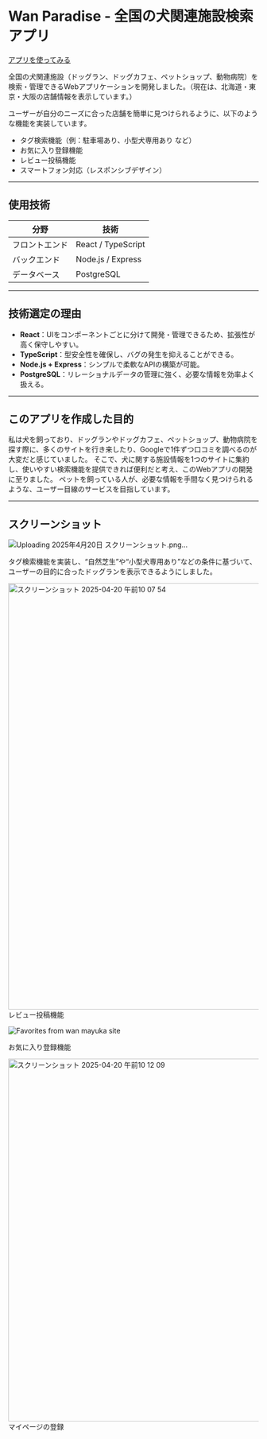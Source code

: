 # Wan Paradise - 全国の犬関連施設検索アプリ

[アプリを使ってみる](https://wan.mayuka.site)

全国の犬関連施設（ドッグラン、ドッグカフェ、ペットショップ、動物病院）を検索・管理できるWebアプリケーションを開発しました。（現在は、北海道・東京・大阪の店舗情報を表示しています。）

ユーザーが自分のニーズに合った店舗を簡単に見つけられるように、以下のような機能を実装しています。

- タグ検索機能（例：駐車場あり、小型犬専用あり など）
- お気に入り登録機能
- レビュー投稿機能
- スマートフォン対応（レスポンシブデザイン）

---

## 使用技術

| 分野 | 技術 |
|------|------|
| フロントエンド | React / TypeScript |
| バックエンド | Node.js / Express |
| データベース | PostgreSQL |

---

## 技術選定の理由

- **React**：UIをコンポーネントごとに分けて開発・管理できるため、拡張性が高く保守しやすい。
- **TypeScript**：型安全性を確保し、バグの発生を抑えることができる。
- **Node.js + Express**：シンプルで柔軟なAPIの構築が可能。
- **PostgreSQL**：リレーショナルデータの管理に強く、必要な情報を効率よく扱える。

---

## このアプリを作成した目的

私は犬を飼っており、ドッグランやドッグカフェ、ペットショップ、動物病院を探す際に、多くのサイトを行き来したり、Googleで1件ずつ口コミを調べるのが大変だと感じていました。
そこで、犬に関する施設情報を1つのサイトに集約し、使いやすい検索機能を提供できれば便利だと考え、このWebアプリの開発に至りました。
ペットを飼っている人が、必要な情報を手間なく見つけられるような、ユーザー目線のサービスを目指しています。

---

## スクリーンショット
![Uploading 2025年4月20日 スクリーンショット.png…]()


タグ検索機能を実装し、“自然芝生”や“小型犬専用あり”などの条件に基づいて、ユーザーの目的に合ったドッグランを表示できるようにしました。

<img width="858" alt="スクリーンショット 2025-04-20 午前10 07 54" src="https://github.com/user-attachments/assets/d229e561-2cf8-4000-8b9b-08214e5f5f94" />
レビュー投稿機能

![Favorites from wan mayuka site](https://github.com/user-attachments/assets/6daae0f1-572e-4280-b301-ad369789add5)

お気に入り登録機能

<img width="730" alt="スクリーンショット 2025-04-20 午前10 12 09" src="https://github.com/user-attachments/assets/dc0f9252-fc42-4e0a-81b0-36ee5c7024c9" />
マイページの登録
